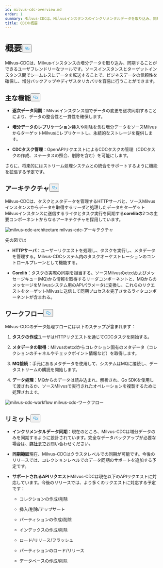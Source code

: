 ```yaml
---
id: milvus-cdc-overview.md
order: 1
summary: Milvus-CDCは、Milvusインスタンスのインクリメンタルデータを取り込み、同期することができるユーザーフレンドリーなツールです。
title: CDCの概要
---
```

<h1 id="Overview" class="common-anchor-header">概要<button data-href="#Overview" class="anchor-icon" translate="no">
      <svg translate="no"
        aria-hidden="true"
        focusable="false"
        height="20"
        version="1.1"
        viewBox="0 0 16 16"
        width="16"
      >
        <path
          fill="#0092E4"
          fill-rule="evenodd"
          d="M4 9h1v1H4c-1.5 0-3-1.69-3-3.5S2.55 3 4 3h4c1.45 0 3 1.69 3 3.5 0 1.41-.91 2.72-2 3.25V8.59c.58-.45 1-1.27 1-2.09C10 5.22 8.98 4 8 4H4c-.98 0-2 1.22-2 2.5S3 9 4 9zm9-3h-1v1h1c1 0 2 1.22 2 2.5S13.98 12 13 12H9c-.98 0-2-1.22-2-2.5 0-.83.42-1.64 1-2.09V6.25c-1.09.53-2 1.84-2 3.25C6 11.31 7.55 13 9 13h4c1.45 0 3-1.69 3-3.5S14.5 6 13 6z"
        ></path>
      </svg>
    </button></h1><p>Milvus-CDCは、Milvusインスタンスの増分データを取り込み、同期することができるユーザフレンドリーなツールです。ソースインスタンスとターゲットインスタンス間でシームレスにデータを転送することで、ビジネスデータの信頼性を確保し、増分バックアップやディザスタリカバリを容易に行うことができます。</p>
<h2 id="Key-capabilities" class="common-anchor-header">主な機能<button data-href="#Key-capabilities" class="anchor-icon" translate="no">
      <svg translate="no"
        aria-hidden="true"
        focusable="false"
        height="20"
        version="1.1"
        viewBox="0 0 16 16"
        width="16"
      >
        <path
          fill="#0092E4"
          fill-rule="evenodd"
          d="M4 9h1v1H4c-1.5 0-3-1.69-3-3.5S2.55 3 4 3h4c1.45 0 3 1.69 3 3.5 0 1.41-.91 2.72-2 3.25V8.59c.58-.45 1-1.27 1-2.09C10 5.22 8.98 4 8 4H4c-.98 0-2 1.22-2 2.5S3 9 4 9zm9-3h-1v1h1c1 0 2 1.22 2 2.5S13.98 12 13 12H9c-.98 0-2-1.22-2-2.5 0-.83.42-1.64 1-2.09V6.25c-1.09.53-2 1.84-2 3.25C6 11.31 7.55 13 9 13h4c1.45 0 3-1.69 3-3.5S14.5 6 13 6z"
        ></path>
      </svg>
    </button></h2><ul>
<li><p><strong>逐次データ同期</strong>：Milvusインスタンス間でデータの変更を逐次同期することにより、データの整合性と一貫性を確保します。</p></li>
<li><p><strong>増分データのレプリケーション</strong>挿入や削除を含む増分データをソースMilvusからターゲットMilvusにレプリケートし、永続的なストレージを提供します。</p></li>
<li><p><strong>CDCタスク管理</strong>：OpenAPIリクエストによるCDCタスクの管理（CDCタスクの作成、ステータスの照会、削除を含む）を可能にします。</p></li>
</ul>
<p>さらに、将来的にはストリーム処理システムとの統合をサポートするように機能を拡張する予定です。</p>
<h2 id="Architecture" class="common-anchor-header">アーキテクチャ<button data-href="#Architecture" class="anchor-icon" translate="no">
      <svg translate="no"
        aria-hidden="true"
        focusable="false"
        height="20"
        version="1.1"
        viewBox="0 0 16 16"
        width="16"
      >
        <path
          fill="#0092E4"
          fill-rule="evenodd"
          d="M4 9h1v1H4c-1.5 0-3-1.69-3-3.5S2.55 3 4 3h4c1.45 0 3 1.69 3 3.5 0 1.41-.91 2.72-2 3.25V8.59c.58-.45 1-1.27 1-2.09C10 5.22 8.98 4 8 4H4c-.98 0-2 1.22-2 2.5S3 9 4 9zm9-3h-1v1h1c1 0 2 1.22 2 2.5S13.98 12 13 12H9c-.98 0-2-1.22-2-2.5 0-.83.42-1.64 1-2.09V6.25c-1.09.53-2 1.84-2 3.25C6 11.31 7.55 13 9 13h4c1.45 0 3-1.69 3-3.5S14.5 6 13 6z"
        ></path>
      </svg>
    </button></h2><p>Milvus-CDCは、タスクとメタデータを管理するHTTPサーバと、ソースMilvusインスタンスからデータを取得するリーダと処理したデータをターゲットMilvusインスタンスに送信するライタとタスク実行を同期する<strong>corelibの</strong>2つの主要コンポーネントからなるアーキテクチャを採用しています。</p>
<p>
  
   <span class="img-wrapper"> <img translate="no" src="/docs/v2.4.x/assets/milvus-cdc-architecture.png" alt="milvus-cdc-architecture" class="doc-image" id="milvus-cdc-architecture" />
   </span> <span class="img-wrapper"> <span>milvus-cdc-アーキテクチャ</span> </span></p>
<p>先の図では</p>
<ul>
<li><p><strong>HTTPサーバ</strong>：ユーザーリクエストを処理し、タスクを実行し、メタデータを管理する。Milvus-CDCシステム内のタスクオーケストレーションのコントロールプレーンとして機能する。</p></li>
<li><p><strong>Corelib</strong>：タスクの実際の同期を担当する。ソースMilvusのetcdおよびメッセージキュー(MQ)から情報を取得するリーダコンポーネントと、MQからのメッセージをMilvusシステム用のAPIパラメータに変換し、これらのリクエストをターゲットMilvusに送信して同期プロセスを完了させるライタコンポーネントが含まれる。</p></li>
</ul>
<h2 id="Workflow" class="common-anchor-header">ワークフロー<button data-href="#Workflow" class="anchor-icon" translate="no">
      <svg translate="no"
        aria-hidden="true"
        focusable="false"
        height="20"
        version="1.1"
        viewBox="0 0 16 16"
        width="16"
      >
        <path
          fill="#0092E4"
          fill-rule="evenodd"
          d="M4 9h1v1H4c-1.5 0-3-1.69-3-3.5S2.55 3 4 3h4c1.45 0 3 1.69 3 3.5 0 1.41-.91 2.72-2 3.25V8.59c.58-.45 1-1.27 1-2.09C10 5.22 8.98 4 8 4H4c-.98 0-2 1.22-2 2.5S3 9 4 9zm9-3h-1v1h1c1 0 2 1.22 2 2.5S13.98 12 13 12H9c-.98 0-2-1.22-2-2.5 0-.83.42-1.64 1-2.09V6.25c-1.09.53-2 1.84-2 3.25C6 11.31 7.55 13 9 13h4c1.45 0 3-1.69 3-3.5S14.5 6 13 6z"
        ></path>
      </svg>
    </button></h2><p>Milvus-CDCのデータ処理フローには以下のステップが含まれます：</p>
<ol>
<li><p><strong>タスクの作成</strong>ユーザはHTTPリクエストを通じてCDCタスクを開始する。</p></li>
<li><p><strong>メタデータの取得</strong>：Milvusのetcdからコレクション固有のメタデータ（コレクションのチャネルやチェックポイント情報など）を取得します。</p></li>
<li><p><strong>MQ接続</strong>：手元にあるメタデータを使用して、システムはMQに接続し、データストリームの購読を開始します。</p></li>
<li><p><strong>データ処理</strong>：MQからのデータは読み込まれ、解析され、Go SDKを使用して渡されるか、ソースMilvusで実行されたオペレーションを複製するために処理されます。</p></li>
</ol>
<p>
  
   <span class="img-wrapper"> <img translate="no" src="/docs/v2.4.x/assets/milvus-cdc-workflow.png" alt="milvus-cdc-workflow" class="doc-image" id="milvus-cdc-workflow" />
   </span> <span class="img-wrapper"> <span>milvus-cdc-ワークフロー</span> </span></p>
<h2 id="Limits" class="common-anchor-header">リミット<button data-href="#Limits" class="anchor-icon" translate="no">
      <svg translate="no"
        aria-hidden="true"
        focusable="false"
        height="20"
        version="1.1"
        viewBox="0 0 16 16"
        width="16"
      >
        <path
          fill="#0092E4"
          fill-rule="evenodd"
          d="M4 9h1v1H4c-1.5 0-3-1.69-3-3.5S2.55 3 4 3h4c1.45 0 3 1.69 3 3.5 0 1.41-.91 2.72-2 3.25V8.59c.58-.45 1-1.27 1-2.09C10 5.22 8.98 4 8 4H4c-.98 0-2 1.22-2 2.5S3 9 4 9zm9-3h-1v1h1c1 0 2 1.22 2 2.5S13.98 12 13 12H9c-.98 0-2-1.22-2-2.5 0-.83.42-1.64 1-2.09V6.25c-1.09.53-2 1.84-2 3.25C6 11.31 7.55 13 9 13h4c1.45 0 3-1.69 3-3.5S14.5 6 13 6z"
        ></path>
      </svg>
    </button></h2><ul>
<li><p><strong>インクリメンタルデータ同期</strong>：現在のところ、Milvus-CDCは増分データのみを同期するように設計されています。完全なデータバックアップが必要な場合は、<a href="https://milvus.io/community">弊社まで</a>お問い合わせください。</p></li>
<li><p><strong>同期範囲</strong>現在、Milvus-CDCはクラスタレベルでの同期が可能です。今後のリリースでは、コレクションレベルでのデータ同期のサポートを追加する予定です。</p></li>
<li><p><strong>サポートされるAPIリクエスト</strong>Milvus-CDCは現在以下のAPIリクエストに対応しています。今後のリリースでは、より多くのリクエストに対応する予定です：</p>
<ul>
<li><p>コレクションの作成/削除</p></li>
<li><p>挿入/削除/アップサート</p></li>
<li><p>パーティションの作成/削除</p></li>
<li><p>インデックスの作成/削除</p></li>
<li><p>ロード/リリース/フラッシュ</p></li>
<li><p>パーティションのロード/リリース</p></li>
<li><p>データベースの作成/削除</p></li>
</ul></li>
</ul>
